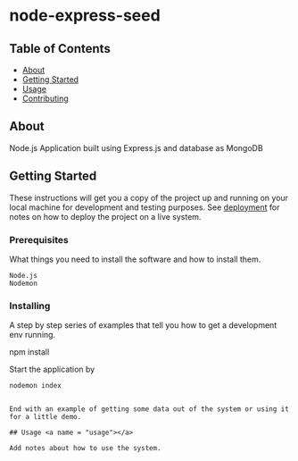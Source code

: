 # node-express-seed

## Table of Contents

- [About](#about)
- [Getting Started](#getting_started)
- [Usage](#usage)
- [Contributing](../CONTRIBUTING.md)

## About <a name = "about"></a>

Node.js Application built using Express.js and database as MongoDB

## Getting Started <a name = "getting_started"></a>

These instructions will get you a copy of the project up and running on your local machine for development and testing purposes. See [deployment](#deployment) for notes on how to deploy the project on a live system.

### Prerequisites

What things you need to install the software and how to install them.

```
Node.js
Nodemon
```

### Installing

A step by step series of examples that tell you how to get a development env running.

npm install

Start the application by
```
nodemon index
```

```

End with an example of getting some data out of the system or using it for a little demo.

## Usage <a name = "usage"></a>

Add notes about how to use the system.
